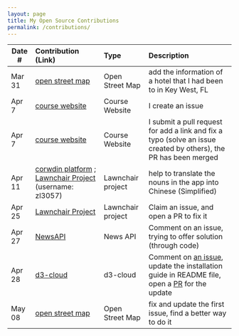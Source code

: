 ```yaml
---
layout: page
title: My Open Source Contributions
permalink: /contributions/
---
```


<!--
Type of the contribution should be "Wikipedia edit", "OpenStreet Map feature", "Documentation", "Course website", "Blog",
"Browser Add-on", etc.

The description should include a brief summary of what you did.

The link should bring us to a public page that shows your contribution. 

Replace the first row with your own contribution. 

-->





| Date #       | Contribution (Link)  | Type  | Description |
|---|:---|:---|:---|
| Mar 31  | [open street map](https://www.openstreetmap.org/changeset/119140149) | Open Street Map |   add the information of a hotel that I had been to in Key West, FL   |
| Apr 7   | [course website](https://github.com/joannakl/ossd/issues/27)    | Course Website    |  I create an issue    |
| Apr 7   | [course website](https://github.com/joannakl/ossd/pull/28)     | Course Website    |  I submit a pull request for add a link and fix a typo (solve an issue created by others), the PR has been merged |
| Apr 11  | [corwdin platform](https://lawnchair.crowdin.com/lawnchair) ; [Lawnchair Project](https://github.com/LawnchairLauncher/lawnchair) (username: zl3057) | Lawnchair project |   help to translate the nouns in the app into Chinese (Simplified)   |
| Apr 25  | [Lawnchair Project](https://github.com/LawnchairLauncher/lawnicons/pull/448) | Lawnchair project | Claim an issue, and open a PR to fix it |
| Apr 27  | [NewsAPI](https://github.com/News-API-gh/News-API-node/issues/9) | News API| Comment on an issue, trying to offer solution (through code) |
| Apr 28  | [d3-cloud](https://github.com/jasondavies/d3-cloud/pull/175) | d3-cloud | Comment on [an issue](https://github.com/jasondavies/d3-cloud/issues/152), update the installation guide in README file, open a [PR](https://github.com/jasondavies/d3-cloud/pull/175) for the update |
| May 08  | [open street map](https://www.openstreetmap.org/changeset/120712963) | Open Street Map |  fix and update the first issue, find a better way to do it|
